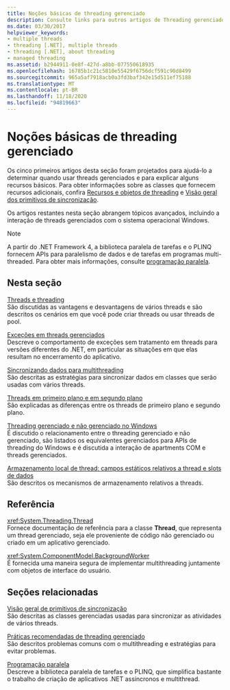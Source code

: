 ```yaml
---
title: Noções básicas de threading gerenciado
description: Consulte links para outros artigos de Threading gerenciados, abrangendo tópicos como exceções, sincronizando dados, primeiro plano & threads de segundo plano, armazenamento local e muito mais.
ms.date: 03/30/2017
helpviewer_keywords:
- multiple threads
- threading [.NET], multiple threads
- threading [.NET], about threading
- managed threading
ms.assetid: b2944911-0e8f-427d-a8bb-077550618935
ms.openlocfilehash: 16785b1c21c5810e55429f6756dcf591c90d8499
ms.sourcegitcommit: 965a5af7918acb0a3fd3baf342e15d511ef75188
ms.translationtype: MT
ms.contentlocale: pt-BR
ms.lasthandoff: 11/18/2020
ms.locfileid: "94819663"
---
```

# <a name="managed-threading-basics"></a>Noções básicas de threading gerenciado

Os cinco primeiros artigos desta seção foram projetados para ajudá-lo a determinar quando usar threads gerenciados e para explicar alguns recursos básicos. Para obter informações sobre as classes que fornecem recursos adicionais, confira [Recursos e objetos de threading](threading-objects-and-features.md) e [Visão geral dos primitivos de sincronização](overview-of-synchronization-primitives.md).  
  
 Os artigos restantes nesta seção abrangem tópicos avançados, incluindo a interação de threads gerenciados com o sistema operacional Windows.  
  
> [!NOTE]
> A partir do .NET Framework 4, a biblioteca paralela de tarefas e o PLINQ fornecem APIs para paralelismo de dados e de tarefas em programas multi-threaded. Para obter mais informações, consulte [programação paralela](../parallel-programming/index.md).  
  
## <a name="in-this-section"></a>Nesta seção

 [Threads e threading](threads-and-threading.md)  
 São discutidas as vantagens e desvantagens de vários threads e são descritos os cenários em que você pode criar threads ou usar threads de pool.  
  
 [Exceções em threads gerenciados](exceptions-in-managed-threads.md)  
 Descreve o comportamento de exceções sem tratamento em threads para versões diferentes do .NET, em particular as situações em que elas resultam no encerramento do aplicativo.  
  
 [Sincronizando dados para multithreading](synchronizing-data-for-multithreading.md)  
 São descritas as estratégias para sincronizar dados em classes que serão usadas com vários threads.  
  
 [Threads em primeiro plano e em segundo plano](foreground-and-background-threads.md)  
 São explicadas as diferenças entre os threads de primeiro plano e segundo plano.  
  
 [Threading gerenciado e não gerenciado no Windows](managed-and-unmanaged-threading-in-windows.md)  
 É discutido o relacionamento entre o threading gerenciado e não gerenciado, são listados os equivalentes gerenciados para APIs de threading do Windows e é discutida a interação de apartments COM e threads gerenciados.  
  
 [Armazenamento local de thread: campos estáticos relativos a thread e slots de dados](thread-local-storage-thread-relative-static-fields-and-data-slots.md)  
 São descritos os mecanismos de armazenamento relativos a threads.  
  
## <a name="reference"></a>Referência

 <xref:System.Threading.Thread>  
 Fornece documentação de referência para a classe **Thread**, que representa um thread gerenciado, seja ele proveniente de código não gerenciado ou criado em um aplicativo gerenciado.  
  
 <xref:System.ComponentModel.BackgroundWorker>  
 É fornecida uma maneira segura de implementar multithreading juntamente com objetos de interface do usuário.  
  
## <a name="related-sections"></a>Seções relacionadas

 [Visão geral de primitivos de sincronização](overview-of-synchronization-primitives.md)  
 São descritas as classes gerenciadas usadas para sincronizar as atividades de vários threads.  
  
 [Práticas recomendadas de threading gerenciado](managed-threading-best-practices.md)  
 São descritos problemas comuns com o multithreading e estratégias para evitar problemas.  
  
 [Programação paralela](../parallel-programming/index.md)  
 Descreve a biblioteca paralela de tarefas e o PLINQ, que simplifica bastante o trabalho de criação de aplicativos .NET assíncronos e multithread.
